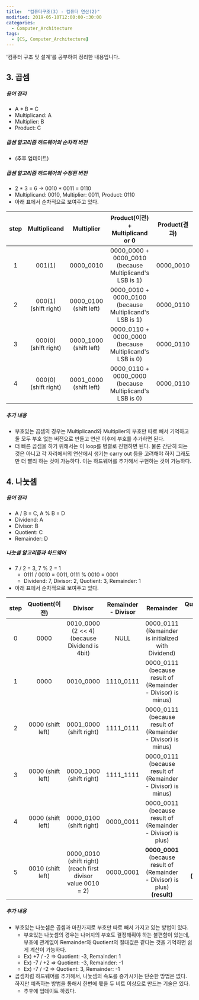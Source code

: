 ```yaml
---
title:  "컴퓨터구조(3) - 컴퓨터 연산(2)"
modified: 2019-05-10T12:00:00-:30:00
categories:
  - Computer_Architecture
tags:
  - [CS, Computer_Architecture]
---
```


'컴퓨터 구조 및 설계'를 공부하여 정리한 내용입니다.

## 3. 곱셈

##### 용어 정리

-   A \* B = C
-   Multiplicand: A
-   Multiplier: B
-   Product: C

##### 곱셈 알고리즘 하드웨어의 순차적 버전

-   (추후 업데이트)

##### 곱셈 알고리즘 하드웨어의 수정된 버전

-   2 \* 3 = 6 -> 0010 \* 0011 = 0110
-   Multiplicand: 0010, Multiplier: 0011, Product: 0110
-   아래 표에서 순차적으로 보여주고 있다.

| step |       Multiplicand      |         Multiplier        |               Product(이전) + Multiplicand or 0              | Product(결과) |
| :--: | :---------------------: | :-----------------------: | :--------------------------------------------------------: | :---------: |
|   1  |          001(1)         |         0000_0010         | 0000_0000 + 0000_0010<br>(because Multiplicand's LSB is 1) |  0000_0010  |
|   2  | 000(1)<br>(shift right) | 0000_0100<br>(shift left) | 0000_0010 + 0000_0100<br>(because Multiplicand's LSB is 1) |  0000_0110  |
|   3  | 000(0)<br>(shift right) | 0000_1000<br>(shift left) | 0000_0110 + 0000_0000<br>(because Multiplicand's LSB is 0) |  0000_0110  |
|   4  | 000(0)<br>(shift right) | 0001_0000<br>(shift left) | 0000_0110 + 0000_0000<br>(because Multiplicand's LSB is 0) |  0000_0110  |

##### 추가 내용

-   부호있는 곱셈의 경우는 Multiplicand와 Multiplier의 부호만 따로 빼서 기억하고 둘 모두 부호 없는 버전으로 만들고 연산 이후에 부호를 추가하면 된다.
-   더 빠른 곱셈을 하기 위해서는 이 loop를 병렬로 진행하면 된다. 물론 간단히 되는 것은 아니고 각 자리에서의 연산에서 생기는 carry out 등을 고려해야 하지 그래도 만 더 빨리 하는 것이 가능하다. 이는 하드웨어를 추가해서 구현하는 것이 가능하다.

## 4. 나눗셈

##### 용어 정리

-   A / B = C, A % B = D
-   Dividend: A
-   Divisor: B
-   Quotient: C
-   Remainder: D

##### 나눗셈 알고리즘과 하드웨어

-   7 / 2 = 3, 7 % 2 = 1
    -   0111 / 0010 = 0011, 0111 % 0010 = 0001
    -   Dividend: 7, Divisor:  2, Quotient: 3, Remainder: 1
-   아래 표에서 순차적으로 보여주고 있다.

| step |    Quotient(이전)   |                              Divisor                              | Remainder - Divisor |                                       Remainder                                      |      Quotient(이후)      |
| :--: | :---------------: | :---------------------------------------------------------------: | :-----------------: | :----------------------------------------------------------------------------------: | :--------------------: |
|   0  |        0000       |   0010_0000 <br> (2 &lt;&lt; 4) <br> (because Dividend is 4bit)   |         NULL        |                0000_0111 <br> (Remainder is initialized with Dividend)               |          0000          |
|   1  |        0000       |                             0010_0000                             |      1110_0111      |           0000_0111<br> (because result of (Remainder - Divisor) is minus)           |          0000          |
|   2  | 0000 (shift left) |                      0001_0000 (shift right)                      |      1111_0111      |           0000_0111<br> (because result of (Remainder - Divisor) is minus)           |          0000          |
|   3  | 0000 (shift left) |                      0000_1000 (shift right)                      |      1111_1111      |           0000_0111 <br>(because result of (Remainder - Divisor) is minus)           |          0000          |
|   4  | 0000 (shift left) |                      0000_0100 (shift right)                      |      0000_0011      |            0000_0011<br> (because result of (Remainder - Divisor) is plus)           |          0001          |
|   5  | 0010 (shift left) | 0000_0010 (shift right) <br> (reach first divisor value 0010 = 2) |      0000_0001      | **0000_0001** <br>(because result of (Remainder - Divisor) is plus) <br>**(result)** | **0011 <br> (result)** |

##### 추가 내용

-   부호있는 나눗셈은 곱셈과 마찬가지로 부호만 따로 빼서 가지고 있는 방법이 있다.
    -   부호있는 나눗셈의 경우는 나머지의 부호도 결정해줘야 하는 불편함이 있는데, 부호에 관계없이 Remainder와 Quotient의 절대값은 같다는 것을 기억하면 쉽게 계산이 가능하다.
    -   Ex) +7 / -2 => Quotient: -3, Remainder: 1
    -   Ex) -7 / +2 => Quotient: -3, Remainder: -1
    -   Ex) -7 / -2 => Quotient: 3, Remainder: -1
-   곱셈처럼 하드웨어를 추가해서, 나눗셈의 속도를 증가시키는 단순한 방법은 없다. 하지만 예측하는 방법을 통해서 한번에 몫을 두 비트 이상으로 만드는 기술은 있다.
    -   추후에 업데이트 하겠다.
